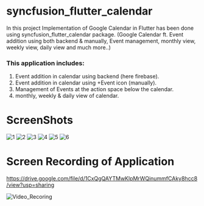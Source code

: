 # syncfusion_flutter_calendar

In this project Implementation of Google Calendar in Flutter has been done using syncfusion_flutter_calendar package.
(Google Calendar ft. Event addition using both backend & manually, Event management, monthly view, weekly view, daily view and much more..)

### **This application includes:**
1) Event addition in calendar using backend (here firebase).
2) Event addition in calendar using +Event icon (manually). 
3) Management of Events at the action space below the calendar.
4) monthly, weekly & daily view of calendar.

# ScreenShots

![1](https://user-images.githubusercontent.com/91900783/207049591-f0b6b2cb-eb86-41e4-b93e-45fe584ba762.jpg)
![2](https://user-images.githubusercontent.com/91900783/207049593-2da46823-3186-4dcf-9543-cb5e05ec23d5.jpg)
![3](https://user-images.githubusercontent.com/91900783/207049587-65258480-0788-4d17-8adf-b058f8079dbc.jpg)
![4](https://user-images.githubusercontent.com/91900783/207049578-4c28c521-702d-46b9-b67e-cda8ff5e3580.jpg)
![5](https://user-images.githubusercontent.com/91900783/207049570-16294f00-c508-4820-8580-a2616139a493.jpg)
![6](https://user-images.githubusercontent.com/91900783/207050281-2749eabe-5018-4577-9f72-dac3792fb8b0.jpg)

# Screen Recording of Application

https://drive.google.com/file/d/1CxQgQAYTMwKlpMrWQinummfCAky8hcc8/view?usp=sharing

![Video_Recoring](https://user-images.githubusercontent.com/91900783/207052991-47ba0458-ff38-4270-8e9e-a440a70241d2.gif)
